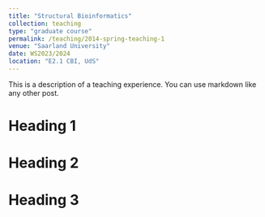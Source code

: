 ```yaml
---
title: "Structural Bioinformatics"
collection: teaching
type: "graduate course"
permalink: /teaching/2014-spring-teaching-1
venue: "Saarland University"
date: WS2023/2024
location: "E2.1 CBI, UdS"
---
```


This is a description of a teaching experience. You can use markdown like any other post.

Heading 1
======

Heading 2
======

Heading 3
======
